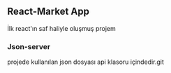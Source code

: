 ## React-Market App

İlk react'ın saf haliyle oluşmuş projem

### Json-server

projede kullanılan json dosyası api klasoru içindedir.git
